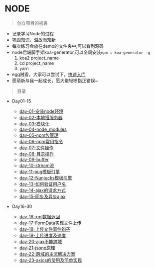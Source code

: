 # NODE

> 创立项目的初衷
* 记录学习Node的过程
* 巩固知识，温故而知新
* 每次练习会放在demo的文件夹中,可以看到源码
* node后端脚手架koa-generator,可以全局安装`npm i koa-generator -g`
    1. koa2 project_name
    2. cd project_name
    3. yarn
* egg贼香，大家可以尝试下，[快速入门](https://eggjs.org/zh-cn/intro/quickstart.html) 
* 愿萌新与我一起成长，愿大佬轻喷指正错误~

> 目录
* Day01-15

    * [day-01-安装node环境](./Day01-15/day-01/安装node环境.md)
    * [day-02-本地搭服务器](./Day01-15/day-02/本地搭服务器.md)
    * [day-03-模块化](./Day01-15/day-03/模块化.md)
    * [day-04-node_modules](./Day01-15/day-04/node_modules.md)
    * [day-05-npm包管理](./Day01-15/day-05/npm包管理.md)
    * [day-06-npm常用指令](./Day01-15/day-06/npm常用指令.md)
    * [day-07-文件操作](./Day01-15/day-07/文件操作.md)
    * [day-08-目录操作](./Day01-15/day-08/目录操作.md)
    * [day-09-buffer](./Day01-15/day-09/buffer.md)
    * [day-10-stream流](./Day01-15/day-10/stream流.md)
    * [day-11-pug模板引擎](./Day01-15/day-11/pug模板引擎.md)
    * [day-12-Nunjucks模板引擎](./Day01-15/day-12/Nunjucks模板引擎.md)
    * [day-13-如何验证用户名](./Day01-15/day-13/如何验证用户名.md)
    * [day-14-ajax的请求方式](./Day01-15/day-14/ajax的请求方式.md)
    * [day-15-同步及异步ajax](./Day01-15/day-15/同步及异步ajax.md)

* Day16-30

    * [day-16-xml数据返回](./Day16-30/day-16/xml数据返回.md)    
    * [day-17-FormData实现文件上传](./Day16-30/day-17/FormData实现文件上传.md)    
    * [day-18-上传文件事件钩子](./Day16-30/day-18/上传文件事件钩子.md)    
    * [day-19-上传进度及速度](./Day16-30/day-19/上传进度及速度.md)    
    * [day-20-ajax不能跨域](./Day16-30/day-20/ajax不能跨域.md)    
    * [day-21-jsonp原理](./Day16-30/day-21/jsonp原理.md)    
    * [day-22-跨域的主流解决方案](./Day16-30/day-22/跨域的主流解决方案.md)    
    * [day-23-axios的使用及简单实现](./Day16-30/day-23/axios的使用及简单实现.md)    

